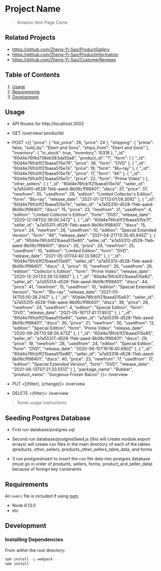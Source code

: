 # Project Name

> Amazon Item Page Clone

## Related Projects

  - https://github.com/Zheng-Yi-Sao/ProductGallery
  - https://github.com/Zheng-Yi-Sao/ProductInformation
  - https://github.com/Zheng-Yi-Sao/CustomerReviews

## Table of Contents

1. [Usage](#Usage)
1. [Requirements](#requirements)
1. [Development](#development)

## Usage

* API Routes for http://localhost:3002

* GET /overview/:productId

* POST <{{
    "price": {
        "list_price": 26,
        "price": 24
    },
    "shipping": {
        "prime": false,
        "sold_by": "Ebert and Sons",
        "ships_from": "Ebert and Sons"
    },
    "inventory": {
        "in_stock": true,
        "inventory": 10318
    },
    "_id": "60d4e76f4d739eb583da55a8",
    "product_id": "1",
    "form": [
        {
            "_id": "60d4e76fcb1f21baea515e79",
            "price": 36,
            "form": "DVD"
        },
        {
            "_id": "60d4e76fcb1f21baea515e7a",
            "price": 19,
            "form": "Blu-ray"
        },
        {
            "_id": "60d4e76fcb1f21baea515e7b",
            "price": 17,
            "form": "4K"
        },
        {
            "_id": "60d4e76fcb1f21baea515e7c",
            "price": 22,
            "form": "Prime Video"
        }
    ],
    "other_sellers": [
        {
            "_id": "60d4e76fcb1f21baea515e7d",
            "seller_id": "a7a504f0-d528-11eb-aaed-8b06c1f98401",
            "discs": 37,
            "price": 37,
            "newfrom": 35,
            "usedfrom": 29,
            "edition": "Limited Collector's Edition",
            "form": "Blu-ray",
            "release_date": "2021-01-12T13:01:09.309Z"
        },
        {
            "_id": "60d4e76fcb1f21baea515e7e",
            "seller_id": "a7a55310-d528-11eb-aaed-8b06c1f98401",
            "discs": 15,
            "price": 23,
            "newfrom": 31,
            "usedfrom": 4,
            "edition": "Limited Collector's Edition",
            "form": "DVD",
            "release_date": "2020-12-08T02:39:00.347Z"
        },
        {
            "_id": "60d4e76fcb1f21baea515e7f",
            "seller_id": "a7a55311-d528-11eb-aaed-8b06c1f98401",
            "discs": 15,
            "price": 24,
            "newfrom": 26,
            "usedfrom": 10,
            "edition": "Special Extended Version",
            "form": "4K",
            "release_date": "2021-04-21T13:35:45.945Z"
        },
        {
            "_id": "60d4e76fcb1f21baea515e80",
            "seller_id": "a7a55312-d528-11eb-aaed-8b06c1f98401",
            "discs": 33,
            "price": 24,
            "newfrom": 25,
            "usedfrom": 10,
            "edition": "Limited Edition",
            "form": "DVD",
            "release_date": "2021-05-01T04:40:13.560Z"
        },
        {
            "_id": "60d4e76fcb1f21baea515e81",
            "seller_id": "a7a55313-d528-11eb-aaed-8b06c1f98401",
            "discs": 3,
            "price": 10,
            "newfrom": 35,
            "usedfrom": 28,
            "edition": "Collector's Edition",
            "form": "Prime Video",
            "release_date": "2020-12-20T03:26:13.089Z"
        },
        {
            "_id": "60d4e76fcb1f21baea515e82",
            "seller_id": "a7a55314-d528-11eb-aaed-8b06c1f98401",
            "discs": 44,
            "price": 41,
            "newfrom": 15,
            "usedfrom": 10,
            "edition": "Special Extended Version",
            "form": "Blu-ray",
            "release_date": "2021-05-14T05:50:38.214Z"
        },
        {
            "_id": "60d4e76fcb1f21baea515e83",
            "seller_id": "a7a55315-d528-11eb-aaed-8b06c1f98401",
            "discs": 38,
            "price": 28,
            "newfrom": 24,
            "usedfrom": 4,
            "edition": "Special Edition",
            "form": "DVD",
            "release_date": "2021-05-16T17:41:17.851Z"
        },
        {
            "_id": "60d4e76fcb1f21baea515e84",
            "seller_id": "a7a55316-d528-11eb-aaed-8b06c1f98401",
            "discs": 30,
            "price": 21,
            "newfrom": 30,
            "usedfrom": 13,
            "edition": "Special Edition",
            "form": "Prime Video",
            "release_date": "2020-09-26T10:58:26.473Z"
        },
        {
            "_id": "60d4e76fcb1f21baea515e85",
            "seller_id": "a7a55317-d528-11eb-aaed-8b06c1f98401",
            "discs": 29,
            "price": 19,
            "newfrom": 28,
            "usedfrom": 24,
            "edition": "Special Edition",
            "form": "DVD",
            "release_date": "2020-08-10T19:16:40.690Z"
        },
        {
            "_id": "60d4e76fcb1f21baea515e86",
            "seller_id": "a7a55318-d528-11eb-aaed-8b06c1f98401",
            "discs": 40,
            "price": 23,
            "newfrom": 17,
            "usedfrom": 17,
            "edition": "Special Extended Version",
            "form": "DVD",
            "release_date": "2021-06-13T07:21:33.551Z"
        }
    ],
    "package_name": "Rubber",
    "product_name": "Gorgeous Frozen Bacon"
}}> /overview

* PUT <[{filter}, {change}]> /overview

* DELETE <{filter}> /overview

> Some usage instructions

## Seeding Postgres Database

* First run database/postgres.sql

* Second run database/postgresSeed.js (this will create module.export arrays) will create csv files in the main directory of each of the tables (products, other_sellers, products_other_sellers_table_data, and forms


* 3 run postgresInsert to insert the csv file data into postgres database (must go in order of products, sellers, forms, product_and_seller_data) because of foreign key constraints

## Requirements

An `nvmrc` file is included if using [nvm](https://github.com/creationix/nvm).

- Node 6.13.0
- etc

## Development

### Installing Dependencies

From within the root directory:

```sh
npm install -g webpack
npm install
```


